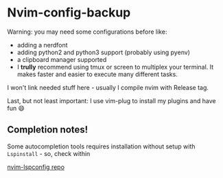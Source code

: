 # Nvim-config-backup

Warning: you may need some configurations before like:

* adding a nerdfont 
* adding python2 and python3 support (probably using pyenv)
* a clipboard manager supported
* I **trully** recommend using tmux or screen to multiplex your terminal. It makes faster and easier to execute many different tasks.

I won't link needed stuff here - usually I compile nvim with Release tag.

Last, but not least important: I use vim-plug to install my plugins and have fun :smile:

## Completion notes!

Some autocompletion tools requires installation without setup with `Lspinstall` - so, check within

[nvim-lspconfig repo](https://github.com/neovim/nvim-lspconfig)

